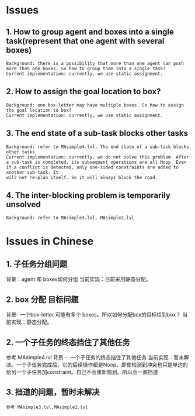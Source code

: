 # Issues

## 1. How to group agent and boxes into a single task(represent that one agent with several boxes)

    Background: there is a possibility that more than one agent can push more than one boxes. So how to group them into a single task?
    Current implementation: currently, we use static assignment.

## 2. How to assign the goal location to box?

    Background: one box-letter may have multiple boxes. So how to assign the goal location to box?
    Current implementation: currently, we use static assignment.

## 3. The end state of a sub-task blocks other tasks

    Background: refer to MAsimple4.lvl. The end state of a sub-task blocks other tasks
    Current implementation: currently, we do not solve this problem. After a sub-task is completed, its subsequent operations are all Noop. Even if a conflict is detected, only one-sided constraints are added to another sub-task. It
    will not re-plan itself. So it will always block the road.

## 4. The inter-blocking problem is temporarily unsolved

    Background: refer to MAsimple3.lvl, MAsimple2.lvl

# Issues in Chinese

## 1. 子任务分组问题

背景：agent 和 boxes如何分组
当前实现：目前采用静态分配。

## 2. box 分配 目标问题

背景- 一个box-letter 可能有多个 boxes。所以如何分配box的目标给到box？
当前实现：静态分配。

## 2. 一个子任务的终态挡住了其他任务

参考 MAsimple4.lvl
背景 - .一个子任务的终态挡住了其他任务
当前实现：暂未解决。一个子任务完成后，它的后续操作都是Noop。即使检测到冲突也只是单边的给另一个子任务加constraint。自己不会重新规划。所以会一直挡道

## 3. 挡道的问题，暂时未解决

    参考 MAsimple3.lvl,MAsimple2.lvl

